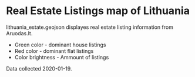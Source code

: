 # Real Estate Listings map of Lithuania

lithuania_estate.geojson displayes real estate listing information from Aruodas.lt.

* Green color - dominant house listings
* Red color - dominant flat listings
* Color brightness - Ammount of listings

Data collected 2020-01-19.
